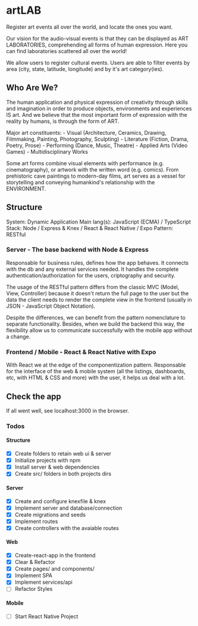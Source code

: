 # artLAB

Register art events all over the world, and locate the ones you want.

Our vision for the audio-visual events is that they can be displayed as ART LABORATORIES, comprehending all forms of human expression. Here you can find laboratories scattered all over the world!

We allow users to register cultural events. Users are able to filter events by area (city, state, latitude, longitude) and by it's art category(ies).

## Who Are We?

The human application and physical expression of creativity through skills and imagination in order to produce objects, environments and experiences IS art. And we believe that the most important form of expression with the reality by humans, is through the form of ART.

Major art constituents:
	- Visual (Architecture, Ceramics, Drawing, Filmmaking, Painting, Photography, Sculpting)
	- Literature (Fiction, Drama, Poetry, Prose)
	- Performing (Dance, Music, Theatre)
	- Applied Arts (Video Games)
	- Multidisciplinary Works

Some art forms combine visual elements with performance (e.g. cinematography), or artwork with the written word (e.g. comics). From prehistoric cave paintings to modern-day films, art serves as a vessel for storytelling and conveying humankind's relationship with the ENVIRONMENT.

## Structure

System: Dynamic Application
Main lang(s): JavaScript (ECMA) / TypeScript
Stack: Node / Express & Knex / React & React Native / Expo
Pattern: RESTful

### Server - The base backend with Node & Express

Responsable for business rules, defines how the app behaves. It connects with the db and any external services needed. It handles the complete authentication/authorization for the users, criptography and security. 

The usage of the RESTful pattern differs from the classic MVC (Model, View, Controller) because it doesn't return the full page to the user but the data the client needs to render the complete view in the frontend (usually in JSON - JavaScript Object Notation). 

Despite the differences, we can benefit from the pattern nomenclature to separate functionality. Besides, when we build the backend this way, the flexibility allow us to communicate successfully with the mobile app without a change.

### Frontend / Mobile - React & React Native with Expo

With React we at the edge of the componentization pattern. Responsable for the interface of the web & mobile system (all the listings, dashboards, etc, with HTML & CSS and more) with the user, it helps us deal with a lot.

## Check the app

If all went well, see localhost:3000 in the browser.

### Todos

#### Structure

- [x] Create folders to retain web ui & server
- [x] Initialize projects with npm
- [x] Install server & web dependencies
- [x] Create src/ folders in both projects dirs

#### Server

- [x] Create and configure knexfile & knex
- [x] Implement server and database/connection
- [x] Create migrations and seeds
- [x] Implement routes
- [x] Create controllers with the avaiable routes

#### Web
- [x] Create-react-app in the frontend
- [x] Clear & Refactor
- [x] Create pages/ and components/
- [x] Implement SPA
- [x] Implement services/api
- [ ] Refactor Styles

#### Mobile
- [ ] Start React Native Project